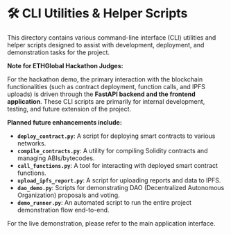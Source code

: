 # 🛠 CLI Utilities & Helper Scripts

This directory contains various command-line interface (CLI) utilities and helper scripts designed to assist with development, deployment, and demonstration tasks for the project.

**Note for ETHGlobal Hackathon Judges:**

For the hackathon demo, the primary interaction with the blockchain functionalities (such as contract deployment, function calls, and IPFS uploads) is driven through the **FastAPI backend and the frontend application**. These CLI scripts are primarily for internal development, testing, and future extension of the project.

**Planned future enhancements include:**

* **`deploy_contract.py`**: A script for deploying smart contracts to various networks.
* **`compile_contracts.py`**: A utility for compiling Solidity contracts and managing ABIs/bytecodes.
* **`call_functions.py`**: A tool for interacting with deployed smart contract functions.
* **`upload_ipfs_report.py`**: A script for uploading reports and data to IPFS.
* **`dao_demo.py`**: Scripts for demonstrating DAO (Decentralized Autonomous Organization) proposals and voting.
* **`demo_runner.py`**: An automated script to run the entire project demonstration flow end-to-end.

For the live demonstration, please refer to the main application interface.

